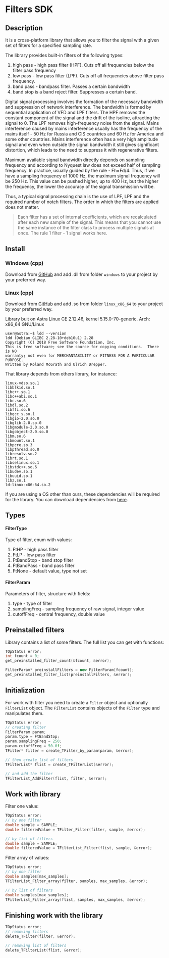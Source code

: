 # Filters SDK
## Description
It is a cross-platform library that allows you to filter the signal with a given set of filters for a specified sampling rate.

The library provides built-in filters of the following types:
1. high pass - high pass filter (HPF). Cuts off all frequencies below the filter pass frequency
2. low pass - low pass filter (LPF). Cuts off all frequencies above filter pass frequency.
3. band pass - bandpass filter. Passes a certain bandwidth
4. band stop is a band reject filter. Suppresses a certain band.

Digital signal processing involves the formation of the necessary bandwidth and suppression of network interference. The bandwidth is formed by sequential application of VFD and LPF filters. The HPF removes the constant component of the signal and the drift of the isoline, attracting the signal to 0. The LPF removes high-frequency noise from the signal. Mains interference caused by mains interference usually has the frequency of the mains itself - 50 Hz for Russia and CIS countries and 60 Hz for America and some other countries. Mains interference often has a very high amplitude signal and even when outside the signal bandwidth it still gives significant distortion, which leads to the need to suppress it with regenerative filters.

Maximum available signal bandwidth directly depends on sampling frequency and according to Nyquest law does not exceed half of sampling frequency. In practice, usually guided by the rule - Fh=Fd/4. Thus, if we have a sampling frequency of 1000 Hz, the maximum signal frequency will be 250 Hz. This value can be pushed higher, up to 400 Hz, but the higher the frequency, the lower the accuracy of the signal transmission will be.

Thus, a typical signal processing chain is the use of LPF, LPF and the required number of notch filters. The order in which the filters are applied does not matter.

> Each filter has a set of internal coefficients, which are recalculated after each new sample of the signal. This means that you cannot use the same instance of the filter class to process multiple signals at once. The rule 1 filter - 1 signal works here.

## Install

### Windows (cpp)

Download from [GitHub](https://github.com/BrainbitLLC/filters_cpp) and add .dll from folder `windows` to your project by your preferred way.

### Linux (cpp)

Download from [GitHub](https://github.com/BrainbitLLC/filters_cpp) and add .so from folder `linux_x86_64` to your project by your preferred way.

Library buit on Astra Linux CE 2.12.46, kernel 5.15.0-70-generic. Arch: x86_64 GNU/Linux

```
user@astra:~$ ldd --version
ldd (Debian GLIBC 2.28-10+deb10u1) 2.28
Copyright (C) 2018 Free Software Foundation, Inc.
This is free software; see the source for copying conditions.  There is NO
warranty; not even for MERCHANTABILITY or FITNESS FOR A PARTICULAR PURPOSE.
Written by Roland McGrath and Ulrich Drepper.
```

That library depends from others library, for instance:
```
linux-vdso.so.1
libblkid.so.1
libc++.so.1
libc++abi.so.1 
libc.so.6
libdl.so.2
libffi.so.6
libgcc_s.so.1
libgio-2.0.so.0
libglib-2.0.so.0
libgmodule-2.0.so.0
libgobject-2.0.so.0
libm.so.6
libmount.so.1
libpcre.so.3
libpthread.so.0
libresolv.so.2 
librt.so.1
libselinux.so.1
libstdc++.so.6
libudev.so.1
libuuid.so.1
libz.so.1
ld-linux-x86-64.so.2
```

If you are using a OS other than ours, these dependencies will be required for the library. You can download dependencies from [here](https://github.com/BrainbitLLC/linux_neurosdk2/tree/main/dependencies).

## Types
#### FilterType
Type of filter, enum with values:
1. FtHP - high pass filter
2. FtLP - low pass filter
3. FtBandStop - band stop filter
4. FtBandPass - band pass filter
5. FtNone - default value, type not set

#### FilterParam
Parameters of filter, structure with fields:
1. type - type of filter
2. samplingFreq - sampling frequency of raw signal, integer value
3. cutoffFreq - central frequency, double value
## Preinstalled filters
Library contains a list of some filters. The full list you can get with functions:

```cpp
TOpStatus error;
int fcount = 0;
get_preinstalled_filter_count(&fcount, &error);

FilterParam* preinstallFilters = new FilterParam[fcount];
get_preinstalled_filter_list(preinstallFilters, &error);
```

## Initialization
For work with filter you need to create a `Filter` object and optionally `FilterList` object. The `FilterList` contains objects of the `Filter` type and manipulates them.

```cpp
TOpStatus error;
// creating filter
FilterParam param;
param.type = FtBandStop;
param.samplingFreq = 250;
param.cutoffFreq = 50.0f;
TFilter* filter = create_TFilter_by_param(param, &error);

// then create list of filters
TFilterList* flist = create_TFilterList(&error);

// and add the filter
TFilterList_AddFilter(flist, filter, &error);
```

## Work with library

Filter one value:
```cpp
TOpStatus error;
// by one filter
double sample = SAMPLE;
double filteredValue = TFilter_Filter(filter, sample, &error);

// by list of filters
double sample = SAMPLE;
double filteredValue = TFilterList_Filter(flist, sample, &error);
```

Filter array of values:
```cpp
TOpStatus error;
// by one filter
double samples[max_samples];
TFilterList_Filter_array(filter, samples, max_samples, &error);

// by list of filters
double samples[max_samples];
TFilterList_Filter_array(flist, samples, max_samples, &error);
```

## Finishing work with the library
```cpp
TOpStatus error;
// removing filters
delete_TFilter(filter, &error);

// removing list of filters
delete_TFilterList(flist, &error);
```